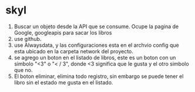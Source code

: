 # skyl
1. Buscar un objeto desde la API que se consume. Ocupe la pagina de Google, googleapis para sacar los libros
2. use github.
3. use Alwaysdata, y las configuraciones esta en el archvio config que esta ubicado en la carpeta network del proyecto.
4. se agrego un boton en el listado de libros, este es un boton con un simbolo "<3" o "< / 3", donde <3 significa que le gusta y el otro simbolo que no.
5. El boton eliminar, elimina todo registro, sin embargo se puede tener el libro sin el estado me gusta en el listado.
